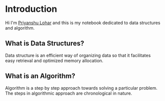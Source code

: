 # Introduction

Hi I'm [Priyanshu Lohar](https://www.linkedin.com/in/pylhr/) and this is my notebook dedicated to data structures and algorithm.
## What is Data Structures?

Data structure is an efficient way of organizing data so that it facilitates easy retrieval and optimized memory allocation.

## What is an Algorithm?

Algorithm is a step by step approach towards solving a particular problem. The steps in algorithmic approach are chronological in nature.




